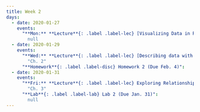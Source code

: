 ```yaml
---
title: Week 2
days:
  - date: 2020-01-27
    events:
      "**Mon:** **Lecture**{: .label .label-lec} [Visualizing Data in R and RStudio (ggplot2)](https://ph142-ucb.github.io/sp20/src/lec/l03-visualizing-data.pdf) [(webcast)](https://www.youtube.com/watch?v=tOnIlD7kem8) [(code)](https://r.datahub.berkeley.edu/hub/user-redirect/git-pull?repo=https%3A%2F%2Fgithub.com%2Fnnpok%2Fph142-sp20&urlpath=rstudio%2F)":
        null
  - date: 2020-01-29
    events:
      "**Wed:** **Lecture**{: .label .label-lec} [Describing data with numbers](https://ph142-ucb.github.io/sp20/src/lec/l04-describing-data-with-numbers.pdf)": 
        "Ch. 2"
      "**Homework**{: .label .label-disc} Homework 2 (Due Feb. 4)":
  - date: 2020-01-31
    events:
      "**Fri:** **Lecture**{: .label .label-lec} Exploring Relationships Between Two Variables":
        "Ch. 3"
      "**Lab**{: .label .label-lab} Lab 2 (Due Jan. 31)":
        null
---
```

